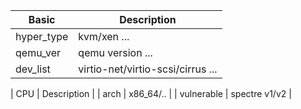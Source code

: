 
| Basic         | Description                                     |
| ------------- | ----------------------------------------------- |
| hyper_type    |  kvm/xen  ...                                   |
| qemu_ver      |  qemu version ...                               |
| dev_list      |  virtio-net/virtio-scsi/cirrus ...              |


| CPU           |  Description                      |
| arch          |  x86_64/..                        |
| vulnerable    |  spectre v1/v2                    |




